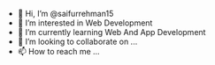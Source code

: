 - 👋 Hi, I’m @saifurrehman15
- 👀 I’m interested in Web Development
- 🌱 I’m currently learning Web And App Development
- 💞️ I’m looking to collaborate on ...
- 📫 How to reach me ...

<!---
saifurrehman15/saifurrehman15 is a ✨ special ✨ repository because its `README.md` (this file) appears on your GitHub profile.
You can click the Preview link to take a look at your changes.
--->
